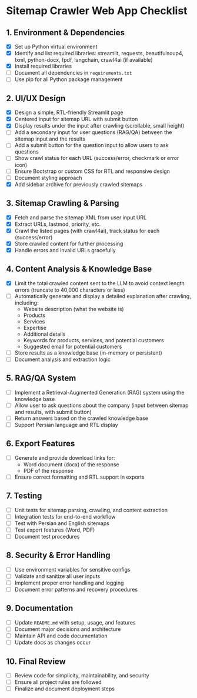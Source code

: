 # Sitemap Crawler Web App Checklist

## 1. Environment & Dependencies
- [x] Set up Python virtual environment
- [x] Identify and list required libraries: streamlit, requests, beautifulsoup4, lxml, python-docx, fpdf, langchain, crawl4ai (if available)
- [x] Install required libraries
- [ ] Document all dependencies in `requirements.txt`
- [ ] Use pip for all Python package management

## 2. UI/UX Design
- [x] Design a simple, RTL-friendly Streamlit page
- [x] Centered input for sitemap URL with submit button
- [x] Display results under the input after crawling (scrollable, small height)
- [ ] Add a secondary input for user questions (RAG/QA) between the sitemap input and the results
- [ ] Add a submit button for the question input to allow users to ask questions
- [ ] Show crawl status for each URL (success/error, checkmark or error icon)
- [ ] Ensure Bootstrap or custom CSS for RTL and responsive design
- [ ] Document styling approach
- [x] Add sidebar archive for previously crawled sitemaps

## 3. Sitemap Crawling & Parsing
- [x] Fetch and parse the sitemap XML from user input URL
- [x] Extract URLs, lastmod, priority, etc.
- [x] Crawl the listed pages (with crawl4ai), track status for each (success/error)
- [x] Store crawled content for further processing
- [x] Handle errors and invalid URLs gracefully

## 4. Content Analysis & Knowledge Base
- [x] Limit the total crawled content sent to the LLM to avoid context length errors (truncate to 40,000 characters or less)
- [ ] Automatically generate and display a detailed explanation after crawling, including:
    - Website description (what the website is)
    - Products
    - Services
    - Expertise
    - Additional details
    - Keywords for products, services, and potential customers
    - Suggested email for potential customers
- [ ] Store results as a knowledge base (in-memory or persistent)
- [ ] Document analysis and extraction logic

## 5. RAG/QA System
- [ ] Implement a Retrieval-Augmented Generation (RAG) system using the knowledge base
- [ ] Allow user to ask questions about the company (input between sitemap and results, with submit button)
- [ ] Return answers based on the crawled knowledge base
- [ ] Support Persian language and RTL display

## 6. Export Features
- [ ] Generate and provide download links for:
    - Word document (docx) of the response
    - PDF of the response
- [ ] Ensure correct formatting and RTL support in exports

## 7. Testing
- [ ] Unit tests for sitemap parsing, crawling, and content extraction
- [ ] Integration tests for end-to-end workflow
- [ ] Test with Persian and English sitemaps
- [ ] Test export features (Word, PDF)
- [ ] Document test procedures

## 8. Security & Error Handling
- [ ] Use environment variables for sensitive configs
- [ ] Validate and sanitize all user inputs
- [ ] Implement proper error handling and logging
- [ ] Document error patterns and recovery procedures

## 9. Documentation
- [ ] Update `README.md` with setup, usage, and features
- [ ] Document major decisions and architecture
- [ ] Maintain API and code documentation
- [ ] Update docs as changes occur

## 10. Final Review
- [ ] Review code for simplicity, maintainability, and security
- [ ] Ensure all project rules are followed
- [ ] Finalize and document deployment steps 